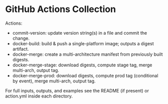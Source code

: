 # GitHub Actions Collection

Actions:
 - commit-version: update version string(s) in a file and commit the change.
 - docker-build: build & push a single-platform image; outputs a digest artifact.
 - docker-merge: create a multi-architecture manifest from previously built digests.
 - docker-merge-stage: download digests, compute stage tag, merge multi-arch, output tag.
 - docker-merge-prod: download digests, compute prod tag (conditional by event), merge multi-arch, output tag.

For full inputs, outputs, and examples see the README (if present) or action.yml inside each directory.
